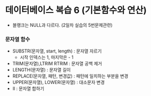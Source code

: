 # 데이터베이스 복습 6 (기본함수와 연산)



- 블랭크는 NULL과 다르다. (2일차 실습의 5번문제관련)



### 문자열 함수

- SUBSTR(문자열, start, length) : 문자열 자르기
  - 시작 인덱스는 1, 마지막은  - 1
- TRIM(문자열),LTRIM RTRIM : 문자열 공백 제거
- LENGTH(문자열) : 문자열 길이
- REPLACE(문자열, 패턴, 변경값) : 패턴에 일치하는 부분을 변경
- UPPER(문자열), LOWER(문자열) : 대소문자 변경
- II : 문자열 합하기